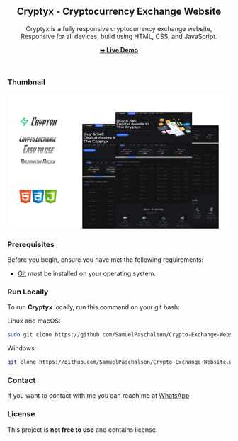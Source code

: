 <div align="center">

  <h2 align="center">Cryptyx - Cryptocurrency Exchange Website</h2>

  Cryptyx is a fully responsive cryptocurrency exchange website, <br />Responsive for all devices, build using HTML, CSS, and JavaScript.

  <a href="https://cryptyx-exchange.netlify.app/"><strong>➥ Live Demo</strong></a>

</div>

<br />


### Thumbnail

![Thumbnail](thumb_prev.jpg)


### Prerequisites

Before you begin, ensure you have met the following requirements:

* [Git](https://git-scm.com/downloads "Download Git") must be installed on your operating system.

### Run Locally

To run **Cryptyx** locally, run this command on your git bash:

Linux and macOS:

```bash
sudo git clone https://github.com/SamuelPaschalson/Crypto-Exchange-Website.git
```

Windows:

```bash
git clone https://github.com/SamuelPaschalson/Crypto-Exchange-Website.git
```

### Contact

If you want to contact with me you can reach me at [WhatsApp](https://wa.me/2348182540860?text=Hi%20am%20)

### License

This project is **not free to use** and contains license.
